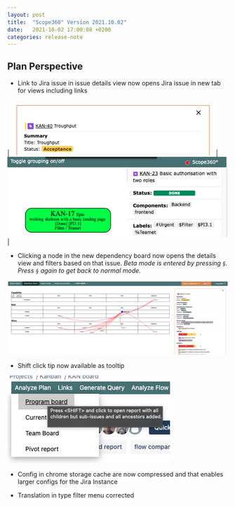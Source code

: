 ```yaml
---
layout: post
title:  "Scope360° Version 2021.10.02"
date:   2021-10-02 17:00:08 +0200
categories: release-note
---
```

## Plan Perspective

- Link to Jira issue in issue details view now opens Jira issue in new tab for views including links

|![release-note-large](/assets/images/release-notes/20211002-01.png)|![release-note-large](/assets/images/release-notes/20211002-02.png)|

- Clicking a node in the new dependency board now opens the details view and filters based on that issue. _Beta mode is entered by pressing `§`. Press `§` again to get back to normal mode._

![dependency-view](/assets/images/release-notes/20211002-03.png)

- Shift click tip now available as tooltip

![release-note](/assets/images/release-notes/20211002-04.png)

- Config in chrome storage cache are now compressed and that enables larger configs for the Jira Instance

- Translation in type filter menu corrected

